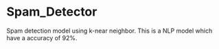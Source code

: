 # Spam_Detector
Spam detection model using k-near neighbor. This is a NLP model which have a accuracy of 92%.
